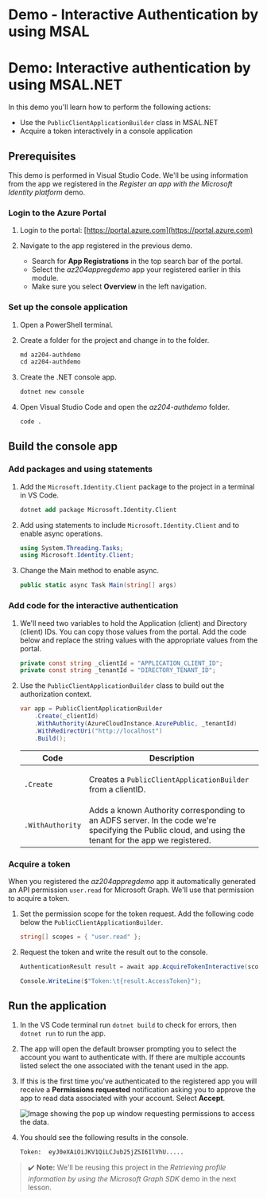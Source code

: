 
# Demo - Interactive Authentication by using MSAL

# Demo: Interactive authentication by using MSAL.NET

In this demo you'll learn how to perform the following actions:

* Use the `PublicClientApplicationBuilder` class in MSAL.NET
* Acquire a token interactively in a console application


## Prerequisites

This demo is performed in Visual Studio Code. We'll be using information from the app we registered in the *Register an app with the Microsoft Identity platform* demo.

### Login to the Azure Portal

1.  Login to the portal: [https://portal.azure.com](https://portal.azure.com) 

2. Navigate to the app registered in the previous demo.

    * Search for **App Registrations** in the top search bar of the portal.
    * Select the *az204appregdemo* app your registered earlier in this module.
    * Make sure you select **Overview** in the left navigation.


### Set up the console application

1. Open a PowerShell terminal.

2. Create a folder for the project and change in to the folder.

    ```ps
    md az204-authdemo
    cd az204-authdemo
    ```

3. Create the .NET console app.

    ```ps
    dotnet new console
    ```

4. Open Visual Studio Code and open the *az204-authdemo* folder.

    ```ps
    code .
    ```

## Build the console app

### Add packages and using statements

1. Add the `Microsoft.Identity.Client` package to the project in a terminal in VS Code.

    ```ps
    dotnet add package Microsoft.Identity.Client
    ```

2. Add using statements to include `Microsoft.Identity.Client` and to enable async operations.

    ```csharp
    using System.Threading.Tasks;
    using Microsoft.Identity.Client;
    ```

3. Change the Main method to enable async.

    ```csharp
    public static async Task Main(string[] args)
    ```

### Add code for the interactive authentication

1. We'll need two variables to hold the Application (client) and Directory (client) IDs. You can copy those values from the portal. Add the code below and replace the string values with the appropriate values from the portal.

    ```csharp
    private const string _clientId = "APPLICATION_CLIENT_ID";
    private const string _tenantId = "DIRECTORY_TENANT_ID";
    ```

2. Use the `PublicClientApplicationBuilder` class to build out the authorization context.

    ```csharp
    var app = PublicClientApplicationBuilder
        .Create(_clientId)
        .WithAuthority(AzureCloudInstance.AzurePublic, _tenantId)
        .WithRedirectUri("http://localhost")
        .Build();
    ```
    
    <table>
    <thead>
    <tr>
    <th>Code</th>
    <th>Description</th>
    </tr>
    </thead>
    <tbody>
    <tr>
    <td><p><code>.Create</code></p></td>
    <td><p>Creates a <code>PublicClientApplicationBuilder</code> from a clientID.</p></td>
    </tr>
    <tr>
    <td><p><code>.WithAuthority</code></p></td>
    <td>Adds a known Authority corresponding to an ADFS server. In the code we're specifying the Public cloud, and using the tenant for the app we registered.</td>
    </tr>
    </tbody>
    </table>
    
<!--    
Code | Description
- | -
`.Create` | Creates a `PublicClientApplicationBuilder` from a clientID.
`.WithAuthority` | Adds a known Authority corresponding to an ADFS server. In the code we're specifying the Public cloud, and using the tenant for the app we registered.
-->

### Acquire a token

When you registered the *az204appregdemo* app it automatically generated an API permission `user.read` for Microsoft Graph. We'll use that permission to acquire a token.

1. Set the permission scope for the token request. Add the following code below the `PublicClientApplicationBuilder`.

    ```csharp
    string[] scopes = { "user.read" };
    ```

2. Request the token and write the result out to the console.

    ```csharp
    AuthenticationResult result = await app.AcquireTokenInteractive(scopes).ExecuteAsync();

    Console.WriteLine($"Token:\t{result.AccessToken}");
    ```

## Run the application

1. In the VS Code terminal run `dotnet build` to check for errors, then `dotnet run` to run the app. 

2. The app will open the default browser prompting you to select the account you want to authenticate with. If there are multiple accounts listed select the one associated with the tenant used in the app.

3. If this is the first time you've authenticated to the registered app you will receive a **Permissions requested** notification asking you to approve the app to read data associated with your account. Select **Accept**.

    ![Image showing the pop up window requesting permissions to access the data.](../../linked_image_files/msal_interactive_auth_demo.png)


4. You should see the following results in the console.

    ```
    Token:  eyJ0eXAiOiJKV1QiLCJub25jZSI6IlVhU.....
    ```


>✔️ **Note:** We'll be reusing this project in the *Retrieving profile information by using the Microsoft Graph SDK* demo in the next lesson.
